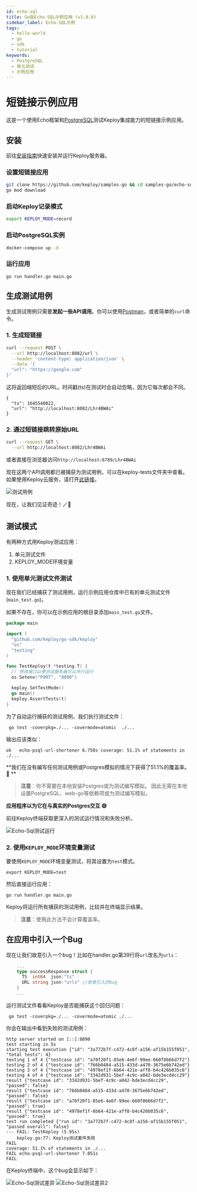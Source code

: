 ```yaml
---
id: echo-sql
title: Go版Echo-SQL示例应用 (v1.0.0)
sidebar_label: Echo-SQL示例
tags:
  - hello-world
  - go
  - sdk
  - tutorial
keywords:
  - PostgreSQL
  - 单元测试
  - 示例应用
---
```


# 短链接示例应用

这是一个使用Echo框架和[PostgreSQL](https://www.postgresql.org/)测试Keploy集成能力的短链接示例应用。

## 安装

前往[安装指南](../../server/server-installation.md)快速安装并运行Keploy服务器。

### 设置短链接应用

```bash
git clone https://github.com/keploy/samples-go && cd samples-go/echo-sql
go mod download
```

### 启动Keploy记录模式

```bash
export KEPLOY_MODE=record
```

### 启动PostgreSQL实例

```bash
docker-compose up -d
```

### 运行应用

```shell
go run handler.go main.go
```

## 生成测试用例

生成测试用例只需要**发起一些API调用**。你可以使用[Postman](https://www.postman.com/)，或者简单的`curl`命令。

### 1. 生成短链接

```bash
curl --request POST \
  --url http://localhost:8082/url \
  --header 'content-type: application/json' \
  --data '{
  "url": "https://google.com"
}'
```

这将返回缩短后的URL。时间戳(ts)在测试时会自动忽略，因为它每次都会不同。

```
{
  "ts": 1645540022,
  "url": "http://localhost:8082/Lhr4BWAi"
}
```

### 2. 通过短链接跳转原始URL

```bash
curl --request GET \
  --url http://localhost:8082/Lhr4BWAi
```

或者直接在浏览器访问`http://localhost:6789/Lhr4BWAi`

现在这两个API调用都已被捕获为测试用例，可以在keploy-tests文件夹中查看。如果使用Keploy云服务，请打开[此链接](https://app.keploy.io/)。

![测试用例](/img/Echo-Sql-test-cases.png)

现在，让我们见证奇迹！🪄💫

## 测试模式

有两种方式用Keploy测试应用：

1. 单元测试文件
2. KEPLOY_MODE环境变量

### 1. 使用单元测试文件测试

现在我们已经捕获了测试用例，运行示例应用仓库中已有的单元测试文件(`main_test.go`)。

如果不存在，你可以在示例应用的根目录添加`main_test.go`文件。

```go
package main

import (
  "github.com/keploy/go-sdk/keploy"
  "os"
  "testing"
)

func TestKeploy(t *testing.T) {
  // 修改端口以便测试服务器可以并行运行
  os.Setenv("PORT", "8090")

  keploy.SetTestMode()
  go main()
  keploy.AssertTests(t)
}
```

为了自动运行捕获的测试用例，我们执行测试文件：

```shell
 go test -coverpkg=./... -covermode=atomic  ./...
```

输出应该类似：

```shell
ok   echo-psql-url-shortener 6.750s coverage: 51.1% of statements in ./...
```

**我们在没有编写任何测试用例或Postgres模拟的情况下获得了51.1%的覆盖率。🎉 **

> **注意**：你不需要在本地安装Postgres或为测试编写模拟。
> 因此无需在本地设置PostgreSQL、web-go等依赖项或为测试编写模拟。

**应用程序以为它在与真实的Postgres交互 😄**

前往Keploy终端获取更深入的测试运行情况和失败分析。

![Echo-Sql测试运行](/img/Echo-Sql-test-run.png)

### 2. 使用`KEPLOY_MODE`环境变量测试

要使用`KEPLOY_MODE`环境变量测试，将其设置为`test`模式。

```
export KEPLOY_MODE=test
```

然后直接运行应用：

```shell
go run handler.go main.go
```

Keploy将运行所有捕获的测试用例，比较并在终端显示结果。

> **注意**：使用此方法不会计算覆盖率。

## 在应用中引入一个Bug

现在让我们故意引入一个bug！比如在handler.go第39行将`url`改名为`urls`：

```go
    ...
    type successResponse struct {
      TS  int64  json:"ts"
      URL string json:"urls" //故意引入的bug
    }
	...
```

运行测试文件看看Keploy是否能捕获这个回归问题：

` go test -coverpkg=./... -covermode=atomic ./...`

你会在输出中看到失败的测试用例：

```shell
http server started on [::]:8090
test starting in 5s
starting test execution {"id": "3a772b7f-c472-4c8f-a156-af15b155f051", "total tests": 4}
testing 1 of 4 {"testcase id": "a70f20f1-85e6-4e6f-99ee-660f8666d7f2"}
testing 2 of 4 {"testcase id": "766b0484-a515-433d-a470-3675e6b742ed"}
testing 3 of 4 {"testcase id": "4978ef1f-6b64-421e-aff8-b4c426b035c6"}
testing 4 of 4 {"testcase id": "3342d931-5bef-4c9c-a042-bde3ecd4cc29"}
result {"testcase id": "3342d931-5bef-4c9c-a042-bde3ecd4cc29", "passed": false}
result {"testcase id": "766b0484-a515-433d-a470-3675e6b742ed", "passed": false}
result {"testcase id": "a70f20f1-85e6-4e6f-99ee-660f8666d7f2", "passed": true}
result {"testcase id": "4978ef1f-6b64-421e-aff8-b4c426b035c6", "passed": true}
test run completed {"run id": "3a772b7f-c472-4c8f-a156-af15b155f051", "passed overall": false}
--- FAIL: TestKeploy (5.95s)
    keploy.go:77: Keploy测试套件失败
FAIL
coverage: 51.1% of statements in ./...
FAIL echo-psql-url-shortener 7.051s
FAIL
```

在Keploy终端中，这个bug会显示如下：

![Echo-Sql测试差异](/img/Echo-Sql-test-diff.png)
![Echo-Sql测试差异2](/img/Echo-Sql-test-diff2.png)